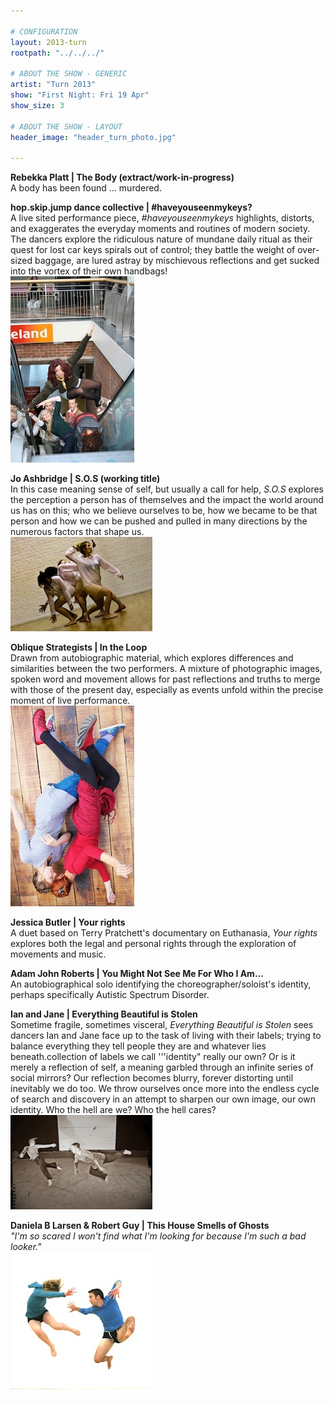 ```yaml
---

# CONFIGURATION
layout: 2013-turn
rootpath: "../../../"

# ABOUT THE SHOW - GENERIC
artist: "Turn 2013"
show: "First Night: Fri 19 Apr"
show_size: 3

# ABOUT THE SHOW - LAYOUT
header_image: "header_turn_photo.jpg"

---
```

**Rebekka Platt | The Body (extract/work-in-progress)**    
A body has been found ... murdered.   

**hop.skip.jump dance collective | #haveyouseenmykeys?**    
A live sited performance piece, *#haveyouseenmykeys* highlights, distorts, and exaggerates the everyday moments and routines of modern society. The dancers explore the ridiculous nature of mundane daily ritual as their quest for lost car keys spirals out of control; they battle the weight of over-sized baggage, are lured astray by mischievous reflections and get sucked into the vortex of their own handbags!    
![hop.skip.jump](hopskipjump.jpg)    
        
**Jo Ashbridge | S.O.S (working title)**   
In this case meaning sense of self, but usually a call for help, *S.O.S* explores the perception a person has of themselves and the impact the world around us has on this; who we believe ourselves to be, how we became to be that person and how we can be pushed and pulled in many directions by the numerous factors that shape us.    
![Jo Ashbridge](joashbridge.jpg)    
        
**Oblique Strategists | In the Loop**    
Drawn from autobiographic material, which explores differences and similarities between the two performers. A mixture of photographic images, spoken word and movement allows for past reflections and truths to merge with those of the present day, especially as events unfold within the precise moment of live performance.    
![Oblique Strategists](oblique.jpg)    
      
**Jessica Butler | Your rights**   
A duet based on Terry Pratchett's documentary on Euthanasia, *Your rights* explores both the legal and personal rights through the exploration of movements and music.    

**Adam John Roberts | You Might Not See Me For Who I Am...**    
An autobiographical solo identifying the choreographer/soloist's identity, perhaps specifically Autistic Spectrum Disorder.        
        
**Ian and Jane | Everything Beautiful is Stolen**    
Sometime fragile, sometimes visceral, *Everything Beautiful is Stolen* sees dancers Ian and Jane face up to the task of living with their labels; trying to balance everything they tell people they are and whatever lies beneath.collection of labels we call '''identity" really our own? Or is it merely a reflection of self, a meaning garbled through an infinite series of social mirrors?  Our reflection becomes blurry, forever distorting until inevitably we do too. We throw ourselves once more into the endless cycle of search and discovery in an attempt to sharpen our own image, our own identity. Who the hell are we? Who the hell cares?    
![Ian and Jane](ian_and_jane.jpg)    
        
**Daniela B Larsen & Robert Guy | This House Smells of Ghosts**    
*"I'm so scared I won't find what I'm looking for because I'm such a bad looker."*    
![Daniela B Larsen & Robert Guy](daniela.jpg)
